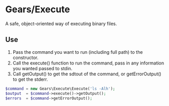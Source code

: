 # Gears/Execute
A safe, object-oriented way of executing binary files.

## Use
1. Pass the command you want to run (including full path) to the constructor.
2. Call the execute() function to run the command, pass in any information you wanted passed to stdin.
3. Call getOutput() to get the sdtout of the command, or getErrorOutput() to get the stderr.

```php
$command = new Gears\Execute\Execute('ls -Alh');
$output  = $command->execute()->getOutput();
$errors  = $command->getErrorOutput();
```
